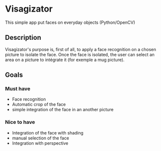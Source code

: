 # Visagizator
This simple app put faces on everyday objects (Python/OpenCV)

## Description
Visagizator's purpose is, first of all, to apply a face recognition on a chosen picture to isolate the face.
Once the face is isolated, the user can select an area on a picture to intégrate it (for exemple a mug picture).

## Goals

### Must have

* Face recognition
* Automatic crop of the face
* simple integration of the face in an another picture

### Nice to have

* Integration of the face with shading
* manual selection of the face
* Integration with perspective
